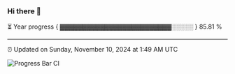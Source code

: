 ### Hi there 👋

⏳ Year progress { ▓▓▓▓▓▓▓▓▓▓▓▓▓▓▓▓▓▓▓▓▓▓▓▓▓░░░░░ } 85.81 %

---

⏰ Updated on Sunday, November 10, 2024 at 1:49 AM UTC

![Progress Bar CI](https://github.com/arthurbuhl/arthurbuhl/workflows/Progress%20Bar%20CI/badge.svg)
